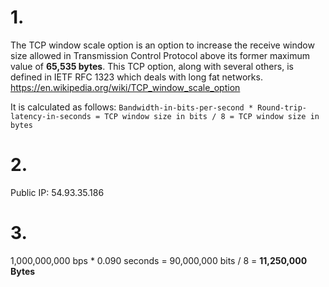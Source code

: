 # 1.
The TCP window scale option is an option to increase the receive window size allowed in Transmission Control Protocol above its former maximum value of **65,535 bytes**. This TCP option, along with several others, is defined in IETF RFC 1323 which deals with long fat networks.
https://en.wikipedia.org/wiki/TCP_window_scale_option  

It is calculated as follows:
`Bandwidth-in-bits-per-second * Round-trip-latency-in-seconds = TCP window size in bits / 8 = TCP window size in bytes`


# 2.
Public IP: 54.93.35.186


# 3.
1,000,000,000 bps * 0.090 seconds = 90,000,000 bits / 8 = **11,250,000 Bytes**